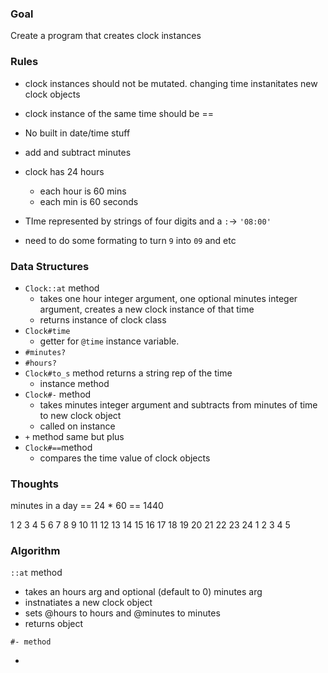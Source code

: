 ### Goal

Create a program that creates clock instances



### Rules

- clock instances should not be mutated. changing time instanitates new clock objects

- clock instance of the same time should be ==

- No built in date/time stuff

- add and subtract minutes

- clock has 24 hours

  - each hour is 60 mins
  - each min is 60 seconds

- TIme represented by strings of four digits and a ``:``-> `'08:00'`

- need to do some formating to turn `9` into `09` and etc

  

### Data Structures

- `Clock::at` method
  - takes one hour integer argument, one optional minutes integer argument, creates a new clock instance of that time
  - returns instance of clock class
- `Clock#time `
  - getter for `@time` instance variable.
- `#minutes?`
- `#hours?`
- `Clock#to_s` method returns a string rep of the time
  - instance method
- `Clock#-` method
  - takes minutes integer argument and subtracts from minutes of time to new clock object
  - called on instance
- `+` method same but plus
- `Clock#==`method
  - compares the time value of clock objects



### Thoughts

minutes in a day == 24 * 60 == 1440

1 2 3 4 5 6 7 8 9 10 11 12 13 14 15 16 17 18 19 20 21 22 23 24 1 2 3 4 5



### Algorithm

`::at` method

- takes an hours arg and optional (default to 0) minutes arg
- instnatiates a new clock object
- sets @hours to hours and @minutes to minutes
- returns object



`#- method`

- 
